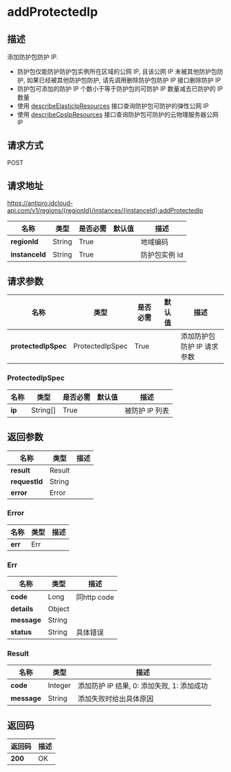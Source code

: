 # addProtectedIp


## 描述
添加防护包防护 IP.
- 防护包仅能防护防护包实例所在区域的公网 IP, 且该公网 IP 未被其他防护包防护, 如果已经被其他防护包防护, 请先调用删除防护包防护 IP 接口删除防护 IP
- 防护包可添加的防护 IP 个数小于等于防护包的可防护 IP 数量减去已防护的 IP 数量
- 使用 <a href="http://docs.jdcloud.com/anti-ddos-protection-package/api/describeelasticipresources">describeElasticIpResources</a> 接口查询防护包可防护的弹性公网 IP
- 使用 <a href="http://docs.jdcloud.com/anti-ddos-protection-package/api/describecpsipresources">describeCpsIpResources</a> 接口查询防护包可防护的云物理服务器公网 IP


## 请求方式
POST

## 请求地址
https://antipro.jdcloud-api.com/v1/regions/{regionId}/instances/{instanceId}:addProtectedIp

|名称|类型|是否必需|默认值|描述|
|---|---|---|---|---|
|**regionId**|String|True| |地域编码|
|**instanceId**|String|True| |防护包实例 Id|

## 请求参数
|名称|类型|是否必需|默认值|描述|
|---|---|---|---|---|
|**protectedIpSpec**|ProtectedIpSpec|True| |添加防护包防护 IP 请求参数|

### ProtectedIpSpec
|名称|类型|是否必需|默认值|描述|
|---|---|---|---|---|
|**ip**|String[]|True| |被防护 IP 列表|

## 返回参数
|名称|类型|描述|
|---|---|---|
|**result**|Result| |
|**requestId**|String| |
|**error**|Error| |

### Error
|名称|类型|描述|
|---|---|---|
|**err**|Err| |
### Err
|名称|类型|描述|
|---|---|---|
|**code**|Long|同http code|
|**details**|Object| |
|**message**|String| |
|**status**|String|具体错误|
### Result
|名称|类型|描述|
|---|---|---|
|**code**|Integer|添加防护 IP 结果, 0: 添加失败, 1: 添加成功|
|**message**|String|添加失败时给出具体原因|

## 返回码
|返回码|描述|
|---|---|
|**200**|OK|
